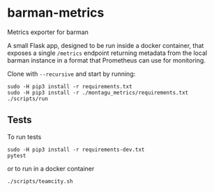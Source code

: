 # barman-metrics
Metrics exporter for barman 

A small Flask app, designed to be run inside a docker container, that exposes a single `/metrics` endpoint returning
 metadata from the local barman instance in a format that Prometheus can use for monitoring.

Clone with `--recursive` and start by running:

```
sudo -H pip3 install -r requirements.txt
sudo -H pip3 install -r ./montagu_metrics/requirements.txt
./scripts/run
```

## Tests
To run tests

```
sudo -H pip3 install -r requirements-dev.txt
pytest
```

or to run in a docker container
```
./scripts/teamcity.sh
```